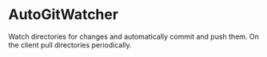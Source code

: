 # AutoGitWatcher
Watch directories for changes and automatically commit and push them.
On the client pull directories periodically.
